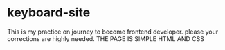 # keyboard-site
This is my practice on journey to become frontend developer. please your corrections are highly needed.
THE PAGE IS SIMPLE HTML AND CSS
